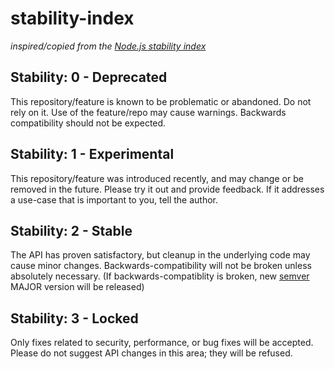 stability-index
===============

_inspired/copied from the [Node.js stability index](http://nodejs.org/api/documentation.html#documentation_stability_index)_

## Stability: 0 - Deprecated

This repository/feature is known to be problematic or abandoned. Do not rely on it. Use of the feature/repo may cause warnings. Backwards compatibility should not be expected.

## Stability: 1 - Experimental

This repository/feature was introduced recently, and may change or be removed in the future. Please try it out and provide feedback. If it addresses a use-case that is important to you, tell the author.

## Stability: 2 - Stable

The API has proven satisfactory, but cleanup in the underlying code may cause minor changes. Backwards-compatibility will not be broken unless absolutely necessary. (If backwards-compatiblity is broken, new [semver](http://semver.org/) MAJOR version will be released)

## Stability: 3 - Locked

Only fixes related to security, performance, or bug fixes will be accepted. Please do not suggest API changes in this area; they will be refused.

